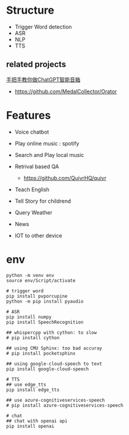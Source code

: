 # Structure
- Trigger Word detection
- ASR
- NLP
- TTS

## related projects
[手把手教你做ChatGPT智能音箱](https://www.bilibili.com/video/BV1Ns4y1m7TH/?spm_id_from=333.880.my_history.page.click&vd_source=b3d4057adb36b9b243dc8d7a6fc41295)
- https://github.com/MedalCollector/Orator


# Features
- Voice chatbot
- Play online music : spotify
- Search and Play local music
- Retrival based QA
    - https://github.com/QuivrHQ/quivr
    
- Teach English 
- Tell Story for childrend
- Query Weather
- News
- IOT to other device



# env
```shell
python -m venv env
source env/Script/activate

# trigger word
pip install pvporcupine
python -m pip install pyaudio

# ASR
pip install numpy
pip install SpeechRecognition

## whispercpp with cython: to slow
# pip install cython

## using CMU Sphinx: too bad accuray
# pip install pocketsphinx

## using google-cloud-speech to text
pip install google-cloud-speech

# TTS
## use edge_tts
pip install edge_tts

## use azure-cognitiveservices-speech
# pip install azure-cognitiveservices-speech

# chat
## chat with openai api
pip install openai

```